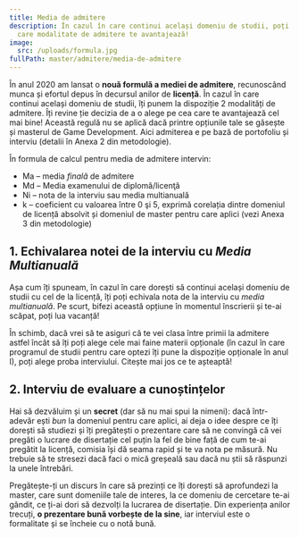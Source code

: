 ```yaml
---
title: Media de admitere
description: În cazul în care continui același domeniu de studii, poți alege
  care modalitate de admitere te avantajează!
image:
  src: /uploads/formula.jpg
fullPath: master/admitere/media-de-admitere
---
```

În anul 2020 am lansat o **nouă formulă a mediei de admitere**, recunoscând munca și efortul depus în decursul anilor de **licență**. În cazul în care continui același domeniu de studii, îți punem la dispoziție 2 modalități de admitere. Îți revine ție decizia de a o alege pe cea care te avantajează cel mai bine! Această regulă nu se aplică dacă printre opțiunile tale se găsește și masterul de Game Development. Aici admiterea e pe bază de portofoliu și interviu (detalii în Anexa 2 din metodologie).

În formula de calcul pentru media de admitere intervin:

* Ma – media *finală* de admitere
* Md – Media examenului de diplomă/licenţă
* Ni – nota de la interviu sau media multianuală 
* k – coeficient cu valoarea între 0 şi 5, exprimă corelația dintre domeniul de licență absolvit și domeniul de master pentru care aplici (vezi Anexa 3 din metodologie)

<Fig src="/uploads/formula-media-admitere.png" alt="Formula de calcul pentru media de admitere la master" caption="Formula de calcul pentru media de admitere la master"></Fig>

## 1. Echivalarea notei de la interviu cu *Media Multianuală*

Așa cum îți spuneam, în cazul în care dorești să continui același domeniu de studii cu cel de la licență, îți poți echivala nota de la interviu cu *media multianuală*. Pe scurt, bifezi această opțiune în momentul înscrierii și te-ai scăpat, poți lua vacanță!

În schimb, dacă vrei să te asiguri că te vei clasa între primii la admitere astfel încât să îți poți alege cele mai faine materii opționale (în cazul în care programul de studii pentru care optezi îți pune la dispoziție opționale în anul I), poți alege proba interviului. Citește mai jos ce te așteaptă!

## 2. Interviu de evaluare a cunoștințelor

Hai să dezvăluim și un **secret** (dar să nu mai spui la nimeni): dacă într-adevăr ești *bun* la domeniul pentru care aplici, ai deja o idee despre ce îți dorești să studiezi și îți pregătești o prezentare care să ne convingă că vei pregăti o lucrare de disertație cel puțin la fel de bine față de cum te-ai pregătit la licență, comisia își dă seama rapid și te va nota pe măsură. Nu trebuie să te stresezi dacă faci o mică greșeală sau dacă nu știi să răspunzi la unele întrebări. 

Pregătește-ți un discurs în care să prezinți ce îți dorești să aprofundezi la master, care sunt domeniile tale de interes, la ce domeniu de cercetare te-ai gândit, ce ți-ai dori să dezvolți la lucrarea de disertație. Din experiența anilor trecuți, **o prezentare bună vorbește de la sine**, iar interviul este o formalitate și se încheie cu o notă bună.